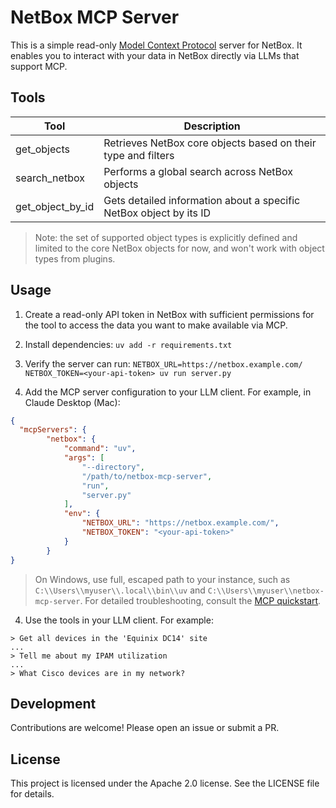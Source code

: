# NetBox MCP Server

This is a simple read-only [Model Context Protocol](https://modelcontextprotocol.io/) server for NetBox.  It enables you to interact with your data in NetBox directly via LLMs that support MCP.

## Tools

| Tool | Description |
|------|-------------|
| get_objects | Retrieves NetBox core objects based on their type and filters |
| search_netbox | Performs a global search across NetBox objects |
| get_object_by_id | Gets detailed information about a specific NetBox object by its ID |

> Note: the set of supported object types is explicitly defined and limited to the core NetBox objects for now, and won't work with object types from plugins.

## Usage

1. Create a read-only API token in NetBox with sufficient permissions for the tool to access the data you want to make available via MCP.

2. Install dependencies: `uv add -r requirements.txt`

3. Verify the server can run: `NETBOX_URL=https://netbox.example.com/ NETBOX_TOKEN=<your-api-token> uv run server.py`

3. Add the MCP server configuration to your LLM client.  For example, in Claude Desktop (Mac):

```json
{
  "mcpServers": {
        "netbox": {
            "command": "uv",
            "args": [
                "--directory",
                "/path/to/netbox-mcp-server",
                "run",
                "server.py"
            ],
            "env": {
                "NETBOX_URL": "https://netbox.example.com/",
                "NETBOX_TOKEN": "<your-api-token>"
            }
        }
}
```
> On Windows, use full, escaped path to your instance, such as `C:\\Users\\myuser\\.local\\bin\\uv` and `C:\\Users\\myuser\\netbox-mcp-server`. 
> For detailed troubleshooting, consult the [MCP quickstart](https://modelcontextprotocol.io/quickstart/user).

4. Use the tools in your LLM client.  For example:

```text
> Get all devices in the 'Equinix DC14' site
...
> Tell me about my IPAM utilization
...
> What Cisco devices are in my network?
```

## Development

Contributions are welcome!  Please open an issue or submit a PR.

## License

This project is licensed under the Apache 2.0 license.  See the LICENSE file for details.
